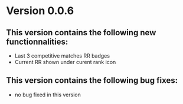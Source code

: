 # Version 0.0.6

## This version contains the following new functionnalities:

- Last 3 competitive matches RR badges
- Current RR shown under curent rank icon

## This version contains the following bug fixes:

- no bug fixed in this version
